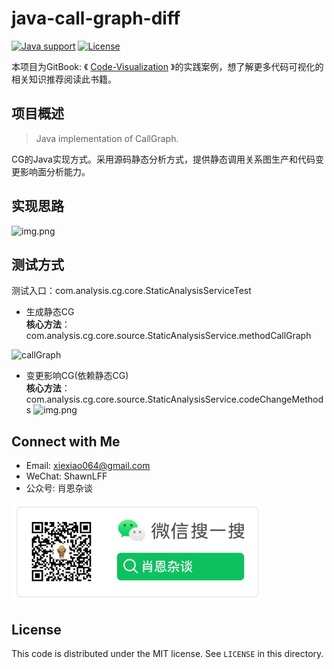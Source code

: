 # java-call-graph-diff
[![Java support](https://img.shields.io/badge/Java-8-green?logo=java&logoColor=white)](https://openjdk.java.net/)
[![License](https://img.shields.io/badge/license-MIT-blue?logo=opensourceinitiative&logoColor=white)](https://opensource.org/licenses/MIT)

本项目为GitBook: 《 [Code-Visualization](https://xiexiao064.gitbook.io/code-visualization) 》的实践案例，想了解更多代码可视化的相关知识推荐阅读此书籍。

## 项目概述
> Java implementation of CallGraph.

CG的Java实现方式。采用源码静态分析方式，提供静态调用关系图生产和代码变更影响面分析能力。

## 实现思路
![img.png](picture/impl.png)

## 测试方式
测试入口：com.analysis.cg.core.StaticAnalysisServiceTest
- 生成静态CG  
**核心方法**：com.analysis.cg.core.source.StaticAnalysisService.methodCallGraph
<img src="picture/cg.png" width="500" height="500" alt="callGraph">

- 变更影响CG(依赖静态CG)    
**核心方法**：com.analysis.cg.core.source.StaticAnalysisService.codeChangeMethods
![img.png](picture/change_cg.png)

## Connect with Me
- Email: [xiexiao064@gmail.com](mailto:xiexiao064@gmail.com)
- WeChat: ShawnLFF
- 公众号: 肖恩杂谈

<img src="./picture/img.png" alt="公众号二维码" width="400">

License
---

This code is distributed under the MIT license. See `LICENSE` in this directory.



